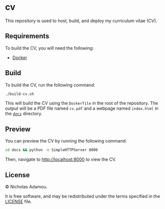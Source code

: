 # cv

This repository is used to host, build, and deploy my curriculum vitae (CV).

## Requirements

To build the CV, you will need the following:

* [Docker](https://www.docker.com/)

## Build

To build the CV, run the following command:

```bash
./build-cv.sh
```
This will build the CV using the `Dockerfile` in the root of the repository. The output will be a PDF file named `cv.pdf` and a webpage named `index.html` in the [`docs`](docs) directory.

## Preview

You can preview the CV by running the following command:

```bash
cd docs && python -m SimpleHTTPServer 8000
```

Then, navigate to [http://localhost:8000](http://localhost:8000) to view the CV.

## License

© Nicholas Adamou.

It is free software, and may be redistributed under the terms specified in the [LICENSE](LICENSE) file.
